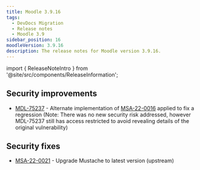 ```yaml
---
title: Moodle 3.9.16
tags:
  - DevDocs Migration
  - Release notes
  - Moodle 3.9
sidebar_position: 16
moodleVersion: 3.9.16
description: The release notes for Moodle version 3.9.16.
---
```


import { ReleaseNoteIntro } from '@site/src/components/ReleaseInformation';

<ReleaseNoteIntro releaseName={frontMatter.moodleVersion} />

## Security improvements
<!-- cspell:disable -->
- [MDL-75237](https://tracker.moodle.org/browse/MDL-75237) - Alternate implementation of [MSA-22-0016](https://moodle.org/mod/forum/discuss.php?d=436457) applied to fix a regression (Note: There was no new security risk addressed, however MDL-75237 still has access restricted to avoid revealing details of the original vulnerability)
<!-- cspell:enable -->

## Security fixes
<!-- cspell:disable -->
- [MSA-22-0021](https://moodle.org/mod/forum/discuss.php?d=437684) - Upgrade Mustache to latest version (upstream)
<!-- cspell:enable -->
